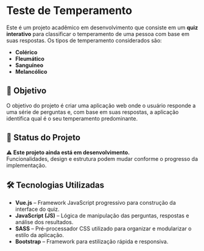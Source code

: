 # Teste de Temperamento

Este é um projeto acadêmico em desenvolvimento que consiste em um **quiz interativo** para classificar o temperamento de uma pessoa com base em suas respostas. Os tipos de temperamento considerados são:

- **Colérico**
- **Fleumático**
- **Sanguíneo**
- **Melancólico**

## 🎯 Objetivo

O objetivo do projeto é criar uma aplicação web onde o usuário responde a uma série de perguntas e, com base em suas respostas, a aplicação identifica qual é o seu temperamento predominante.

## 🚧 Status do Projeto

⚠️ **Este projeto ainda está em desenvolvimento.**  
Funcionalidades, design e estrutura podem mudar conforme o progresso da implementação.

## 🛠️ Tecnologias Utilizadas

- **Vue.js** – Framework JavaScript progressivo para construção da interface do quiz.
- **JavaScript (JS)** – Lógica de manipulação das perguntas, respostas e análise dos resultados.
- **SASS** – Pré-processador CSS utilizado para organizar e modularizar o estilo da aplicação.
- **Bootstrap** – Framework para estilização rápida e responsiva.

